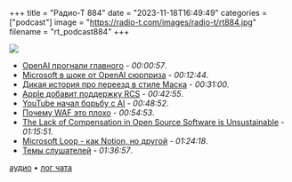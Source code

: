 +++
title = "Радио-Т 884"
date = "2023-11-18T16:49:49"
categories = ["podcast"]
image = "https://radio-t.com/images/radio-t/rt884.jpg"
filename = "rt_podcast884"
+++

![](https://radio-t.com/images/radio-t/rt884.jpg)

- [OpenAI прогнали главного](https://openai.com/blog/openai-announces-leadership-transition) - *00:00:57*.
- [Microsoft в шоке от OpenAI сюрприза](https://www.axios.com/2023/11/17/microsoft-openai-sam-altman-ouster) - *00:12:44*.
- [Дикая история про переезд в стиле Маска](https://www.techdirt.com/2023/09/12/the-batshit-crazy-story-of-the-day-elon-musk-decided-to-personally-rip-servers-out-of-a-sacramento-data-center/) - *00:31:00*.
- [Apple добавит поддержку RCS](https://9to5mac.com/2023/11/16/apple-rcs-coming-to-iphone/) - *00:42:55*.
- [YouTube начал борьбу с AI](https://arstechnica.com/information-technology/2023/11/youtube-will-require-creators-to-disclose-realistic-ai-generated-or-altered-content/) - *00:48:52*.
- [Почему WAF это плохо](https://www.macchaffee.com/blog/2023/wafs/) - *00:54:53*.
- [The Lack of Compensation in Open Source Software is Unsustainable](https://trstringer.com/oss-compensation-broken/) - *01:15:51*.
- [Microsoft Loop - как Notion, но другой](https://www.theverge.com/2023/11/15/23959801/microsoft-loop-launch-notion-competitor) - *01:24:18*.
- [Темы слушателей](https://radio-t.com/p/2023/11/14/prep-884/) - *01:36:57*.


[аудио](https://cdn.radio-t.com/rt_podcast884.mp3) • [лог чата](https://chat.radio-t.com/logs/radio-t-884.html)
<audio src="https://cdn.radio-t.com/rt_podcast884.mp3" preload="none"></audio>
